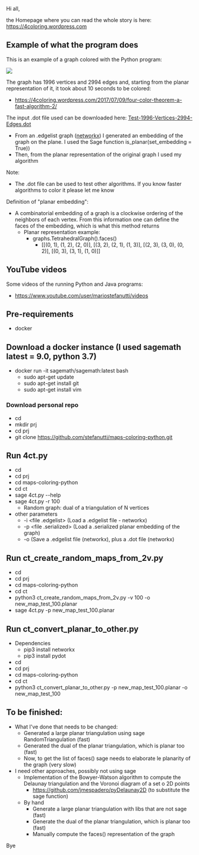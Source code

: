Hi all,

the Homepage where you can read the whole story is here: https://4coloring.wordpress.com

## Example of what the program does

This is an example of a graph colored with the Python program:
<p>
  <a href="https://github.com/stefanutti/maps-coloring-python/blob/master/graphs_created_and_colored/Test-1996-Vertices-2994-Edges.png">
    <img src="https://github.com/stefanutti/maps-coloring-python/blob/master/graphs_created_and_colored/Test-1996-Vertices-2994-Edges-small.png">
  </a>
</p>

The graph has 1996 vertices and 2994 edges and, starting from the planar representation of it, it took about 10 seconds to be colored:
- https://4coloring.wordpress.com/2017/07/09/four-color-theorem-a-fast-algorithm-2/

The input .dot file used can be downloaded here: <a href="https://github.com/stefanutti/maps-coloring-python/blob/master/graphs_created_and_colored/Test-1996-Vertices-2994-Edges.dot">Test-1996-Vertices-2994-Edges.dot</a>
- From an .edgelist graph (<a href="https://networkx.github.io/documentation/networkx-1.9.1/reference/readwrite.edgelist.html">networkx</a>) I generated an embedding of the graph on the plane. I used the Sage function is_planar(set_embedding = True)) 
- Then, from the planar representation of the original graph I used my algorithm

Note:
- The .dot file can be used to test other algorithms. If you know faster algorithms to color it please let me know

Definition of "planar embedding":
- A combinatorial embedding of a graph is a clockwise ordering of the neighbors of each vertex. From this information one can define the faces of the embedding, which is what this method returns
  - Planar representation example:
    - graphs.TetrahedralGraph().faces()
      - [[(0, 1), (1, 2), (2, 0)], [(3, 2), (2, 1), (1, 3)], [(2, 3), (3, 0), (0, 2)], [(0, 3), (3, 1), (1, 0)]]

## YouTube videos

Some videos of the running Python and Java programs:
- https://www.youtube.com/user/mariostefanutti/videos

## Pre-requìrements
- docker

## Download a docker instance (I used sagemath latest = 9.0, python 3.7)
- docker run -it sagemath/sagemath:latest bash
  - sudo apt-get update
  - sudo apt-get install git
  - sudo apt-get install vim

### Download personal repo
- cd
- mkdir prj
- cd prj
- git clone https://github.com/stefanutti/maps-coloring-python.git

## Run 4ct.py
- cd
- cd prj
- cd maps-coloring-python
- cd ct
- sage 4ct.py --help
- sage 4ct.py -r 100
  - Random graph: dual of a triangulation of N vertices
- other parameters
  - -i <file .edgelist> (Load a .edgelist file - networkx)
  - -p <file .serialized> (Load a .serialized planar embedding of the graph)
  - -o <file name without extension> (Save a .edgelist file (networkx), plus a .dot file (networkx)

## Run ct_create_random_maps_from_2v.py
- cd
- cd prj
- cd maps-coloring-python
- cd ct
- python3 ct_create_random_maps_from_2v.py -v 100 -o new_map_test_100.planar
- sage 4ct.py -p new_map_test_100.planar

## Run ct_convert_planar_to_other.py
- Dependencies
  - pip3 install networkx
  - pip3 install pydot
- cd
- cd prj
- cd maps-coloring-python
- cd ct
- python3 ct_convert_planar_to_other.py -p new_map_test_100.planar -o new_map_test_100

## To be finished:
- What I've done that needs to be changed:
  - Generated a large planar triangulation using sage RandomTriangulation (fast)
  - Generated the dual of the planar triangulation, which is planar too (fast)
  - Now, to get the list of faces() sage needs to elaborate le planarity of the graph (very slow)
- I need other approaches, possibly not using sage
  - Implementation of the Bowyer-Watson algorithm to compute the Delaunay triangulation and the Voronoi diagram of a set o 2D points
    - https://github.com/jmespadero/pyDelaunay2D (to substitute the sage function)
  - By hand
    - Generate a large planar triangulation with libs that are not sage (fast)
    - Generate the dual of the planar triangulation, which is planar too (fast)
    - Manually compute the faces() representation of the graph

Bye

